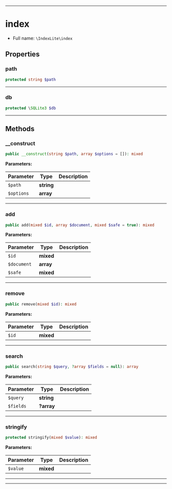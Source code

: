 ***

# index





* Full name: `\IndexLite\index`



## Properties


### path



```php
protected string $path
```






***

### db



```php
protected \SQLite3 $db
```






***

## Methods


### __construct



```php
public __construct(string $path, array $options = []): mixed
```








**Parameters:**

| Parameter | Type | Description |
|-----------|------|-------------|
| `$path` | **string** |  |
| `$options` | **array** |  |




***

### add



```php
public add(mixed $id, array $document, mixed $safe = true): mixed
```








**Parameters:**

| Parameter | Type | Description |
|-----------|------|-------------|
| `$id` | **mixed** |  |
| `$document` | **array** |  |
| `$safe` | **mixed** |  |




***

### remove



```php
public remove(mixed $id): mixed
```








**Parameters:**

| Parameter | Type | Description |
|-----------|------|-------------|
| `$id` | **mixed** |  |




***

### search



```php
public search(string $query, ?array $fields = null): array
```








**Parameters:**

| Parameter | Type | Description |
|-----------|------|-------------|
| `$query` | **string** |  |
| `$fields` | **?array** |  |




***

### stringify



```php
protected stringify(mixed $value): mixed
```








**Parameters:**

| Parameter | Type | Description |
|-----------|------|-------------|
| `$value` | **mixed** |  |




***


***

